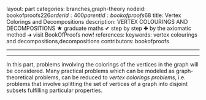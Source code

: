 layout: part
categories: branches,graph-theory
nodeid: bookofproofs$226
orderid: 400
parentid: bookofproofs$68
title: Vertex Colorings and Decompositions
description: VERTEX COLOURINGS AND DECOMPOSITIONS ★ graduate maths ✔ step by step ✚ by the axiomatic method ➜ visit BookOfProofs now!
references: 
keywords: vertex colourings and decompositions,decompositions
contributors: bookofproofs

---


---

In this part, problems involving the colorings of the vertices in the graph will be considered. Many practical problems which can be modeled as graph-theoretical problems, can be reduced to _vertex colorings problems_, i.e. problems that involve splitting the set of vertices of a graph into disjoint subsets fulfilling particular properties.
